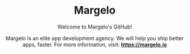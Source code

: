 <div align="center">
  <h1 align="center">Margelo</h1>
  
  

Welcome to Margelo's GitHub!

Margelo is an elite app development agency. We will help you ship better apps, faster. For more information, visit: <b>https://margelo.io</b>
</div>
